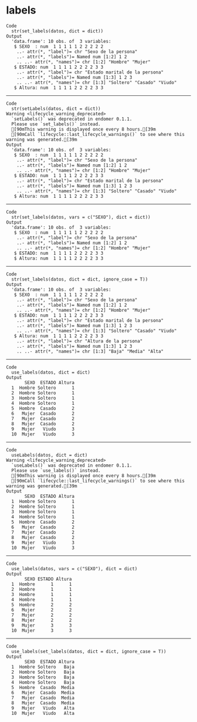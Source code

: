 # labels

    Code
      str(set_labels(datos, dict = dict))
    Output
      'data.frame':	10 obs. of  3 variables:
       $ SEXO  : num  1 1 1 1 1 2 2 2 2 2
        ..- attr(*, "label")= chr "Sexo de la persona"
        ..- attr(*, "labels")= Named num [1:2] 1 2
        .. ..- attr(*, "names")= chr [1:2] "Hombre" "Mujer"
       $ ESTADO: num  1 1 1 1 2 2 2 2 3 3
        ..- attr(*, "label")= chr "Estado marital de la persona"
        ..- attr(*, "labels")= Named num [1:3] 1 2 3
        .. ..- attr(*, "names")= chr [1:3] "Soltero" "Casado" "Viudo"
       $ Altura: num  1 1 1 1 2 2 2 2 3 3

---

    Code
      str(setLabels(datos, dict = dict))
    Warning <lifecycle_warning_deprecated>
      `setLabels()` was deprecated in endomer 0.1.1.
      Please use `set_labels()` instead.
      [90mThis warning is displayed once every 8 hours.[39m
      [90mCall `lifecycle::last_lifecycle_warnings()` to see where this warning was generated.[39m
    Output
      'data.frame':	10 obs. of  3 variables:
       $ SEXO  : num  1 1 1 1 1 2 2 2 2 2
        ..- attr(*, "label")= chr "Sexo de la persona"
        ..- attr(*, "labels")= Named num [1:2] 1 2
        .. ..- attr(*, "names")= chr [1:2] "Hombre" "Mujer"
       $ ESTADO: num  1 1 1 1 2 2 2 2 3 3
        ..- attr(*, "label")= chr "Estado marital de la persona"
        ..- attr(*, "labels")= Named num [1:3] 1 2 3
        .. ..- attr(*, "names")= chr [1:3] "Soltero" "Casado" "Viudo"
       $ Altura: num  1 1 1 1 2 2 2 2 3 3

---

    Code
      str(set_labels(datos, vars = c("SEXO"), dict = dict))
    Output
      'data.frame':	10 obs. of  3 variables:
       $ SEXO  : num  1 1 1 1 1 2 2 2 2 2
        ..- attr(*, "label")= chr "Sexo de la persona"
        ..- attr(*, "labels")= Named num [1:2] 1 2
        .. ..- attr(*, "names")= chr [1:2] "Hombre" "Mujer"
       $ ESTADO: num  1 1 1 1 2 2 2 2 3 3
       $ Altura: num  1 1 1 1 2 2 2 2 3 3

---

    Code
      str(set_labels(datos, dict = dict, ignore_case = T))
    Output
      'data.frame':	10 obs. of  3 variables:
       $ SEXO  : num  1 1 1 1 1 2 2 2 2 2
        ..- attr(*, "label")= chr "Sexo de la persona"
        ..- attr(*, "labels")= Named num [1:2] 1 2
        .. ..- attr(*, "names")= chr [1:2] "Hombre" "Mujer"
       $ ESTADO: num  1 1 1 1 2 2 2 2 3 3
        ..- attr(*, "label")= chr "Estado marital de la persona"
        ..- attr(*, "labels")= Named num [1:3] 1 2 3
        .. ..- attr(*, "names")= chr [1:3] "Soltero" "Casado" "Viudo"
       $ Altura: num  1 1 1 1 2 2 2 2 3 3
        ..- attr(*, "label")= chr "Altura de la persona"
        ..- attr(*, "labels")= Named num [1:3] 1 2 3
        .. ..- attr(*, "names")= chr [1:3] "Baja" "Media" "Alta"

---

    Code
      use_labels(datos, dict = dict)
    Output
           SEXO  ESTADO Altura
      1  Hombre Soltero      1
      2  Hombre Soltero      1
      3  Hombre Soltero      1
      4  Hombre Soltero      1
      5  Hombre  Casado      2
      6   Mujer  Casado      2
      7   Mujer  Casado      2
      8   Mujer  Casado      2
      9   Mujer   Viudo      3
      10  Mujer   Viudo      3

---

    Code
      useLabels(datos, dict = dict)
    Warning <lifecycle_warning_deprecated>
      `useLabels()` was deprecated in endomer 0.1.1.
      Please use `use_labels()` instead.
      [90mThis warning is displayed once every 8 hours.[39m
      [90mCall `lifecycle::last_lifecycle_warnings()` to see where this warning was generated.[39m
    Output
           SEXO  ESTADO Altura
      1  Hombre Soltero      1
      2  Hombre Soltero      1
      3  Hombre Soltero      1
      4  Hombre Soltero      1
      5  Hombre  Casado      2
      6   Mujer  Casado      2
      7   Mujer  Casado      2
      8   Mujer  Casado      2
      9   Mujer   Viudo      3
      10  Mujer   Viudo      3

---

    Code
      use_labels(datos, vars = c("SEXO"), dict = dict)
    Output
           SEXO ESTADO Altura
      1  Hombre      1      1
      2  Hombre      1      1
      3  Hombre      1      1
      4  Hombre      1      1
      5  Hombre      2      2
      6   Mujer      2      2
      7   Mujer      2      2
      8   Mujer      2      2
      9   Mujer      3      3
      10  Mujer      3      3

---

    Code
      use_labels(set_labels(datos, dict = dict, ignore_case = T))
    Output
           SEXO  ESTADO Altura
      1  Hombre Soltero   Baja
      2  Hombre Soltero   Baja
      3  Hombre Soltero   Baja
      4  Hombre Soltero   Baja
      5  Hombre  Casado  Media
      6   Mujer  Casado  Media
      7   Mujer  Casado  Media
      8   Mujer  Casado  Media
      9   Mujer   Viudo   Alta
      10  Mujer   Viudo   Alta

